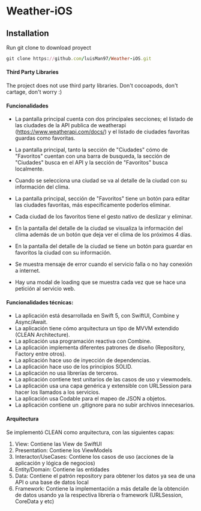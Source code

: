 # Weather-iOS

## Installation
Run git clone to download proyect

```ruby
git clone https://github.com/luisMan97/Weather-iOS.git
```

#### Third Party Libraries
The project does not use third party libraries. Don't cocoapods, don't cartage, don't worry :)

#### Funcionalidades
- La pantalla principal cuenta con dos principales secciones; el listado de las ciudades de la API publica de weatherapi (https://www.weatherapi.com/docs/) y el listado de ciudades favoritas guardas como favoritas.
- La pantalla principal, tanto la sección de "Ciudades" cómo de "Favoritos" cuentan con una barra de busqueda, la sección de "Ciudades" busca en el API y la sección de "Favoritos" busca localmente.
- Cuando se selecciona una ciudad se va al detalle de la ciudad con su información del clima.
- La pantalla principal, sección de "Favoritos" tiene un botón para editar las ciudades favoritas, más especificamente poderlos eliminar.
- Cada ciudad de los favoritos tiene el gesto nativo de deslizar y eliminar.
- En la pantalla del detalle de la ciudad se visualiza la información del clima además de un botón que deja ver el clima de los próximos 4 días.
- En la pantalla del detalle de la ciudad se tiene un botón para guardar en favoritos la ciudad con su información.

- Se muestra mensaje de error cuando el servicio falla o no hay conexión a internet.
- Hay una modal de loading que se muestra cada vez que se hace una petición al servicio web.

#### Funcionalidades técnicas:
- La aplicación está desarrollada en Swift 5, con SwiftUI, Combine y Async/Await.
- La aplicación tiene cómo arquitectura un tipo de MVVM extendido (CLEAN Architecture).
- La aplicación usa programación reactiva con Combine.
- La aplicación implementa diferentes patrones de diseño (Repository, Factory entre otros).
- La aplicación hace uso de inyección de dependencias.
- La aplicación hace uso de los principios SOLID.
- La aplicación no usa librerías de terceros.
- La aplicación contiene test unitarios de las casos de uso y viewmodels.
- La aplicación usa una capa genérica y extensible con URLSession para hacer los llamados a los servicios.  
- La aplicación usa Codable para el mapeo de JSON a objetos. 
- La aplicación contiene un .gitignore para no subir archivos innecesarios.

#### Arquitectura
Se implementó CLEAN como arquitectura, con las siguientes capas:
1) View: Contiene las View de SwiftUI
2) Presentation: Contiene los ViewModels
3) Interactor/UseCases: Contiene los casos de uso (acciones de la aplicación y lógica de negocios)
4) Entity/Domain: Contiene las entidades
5) Data: Contiene el patrón repository para obtener los datos ya sea de una API o una base de datos local
6) Framework: Contiene la implementación a más detalle de la obtención de datos usando ya la respectiva librería o framework (URLSession, CoreData y etc)
